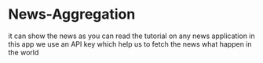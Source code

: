 # News-Aggregation
it can show the news as you can read the tutorial on any news application in this app we use an API key which help us to fetch the news what happen in the world

